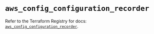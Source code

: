 # `aws_config_configuration_recorder`

Refer to the Terraform Registry for docs: [`aws_config_configuration_recorder`](https://registry.terraform.io/providers/hashicorp/aws/5.75.0/docs/resources/config_configuration_recorder).
